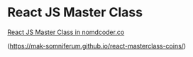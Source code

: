 # React JS Master Class

[React JS Master Class in nomdcoder.co](https://nomadcoders.co/react-masterclass)

(https://mak-somniferum.github.io/react-masterclass-coins/)
